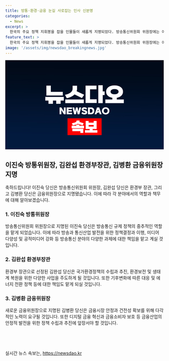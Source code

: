 ```yaml
---
title: 방통·환경·금융 눈길 사로잡는 인사 신분명
categories:
  - News
excerpt: >
  한국의 주요 정책 지휘봉을 잡을 인물들이 새롭게 지명되었다. 방송통신위원회 위원장에는 이진숙, 환경부 장관에는 김완섭, 금융위원장에는 김병환이 각각 지명되었다. 이들의 새로운 역할과 정책 방향에 대한 기대가 높아지고 있다. (150자)
feature_text: >
  한국의 주요 정책 지휘봉을 잡을 인물들이 새롭게 지명되었다. 방송통신위원회 위원장에는 이진숙, 환경부 장관에는 김완섭, 금융위원장에는 김병환이 각각 지명되었다. 이들의 새로운 역할과 정책 방향에 대한 기대가 높아지고 있다. (150자)
image: '/assets/img/newsdao_breakingnews.jpg'
---
```


<p><img src="/assets/img/newsdao_breakingnews.jpg" alt="cryptoinkorea 속보" /></p>

<h2 data-ke-size="size26">이진숙 방통위원장, 김완섭 환경부장관, 김병환 금융위원장 지명</h2>

<p>축하드립니다! 이진숙 당신은 방송통신위원회 위원장, 김완섭 당신은 환경부 장관, 그리고 김병환 당신은 금융위원장으로 지명됐습니다. 이에 따라 각 분야에서의 역할과 책무에 대해 알아보겠습니다.</p>

<h3>1. 이진숙 방통위원장</h3>

<p data-ke-size="size16">방송통신위원회 위원장으로 지명된 이진숙 당신은 방송통신 규제 정책의 중추적인 역할을 맡게 되었습니다. 이에 따라 방송과 통신산업 발전을 위한 정책결정과 이행, 미디어 다양성 및 공적미디어 강화 등 방송통신 분야의 다양한 과제에 대한 책임을 맡고 계실 것입니다.</p>

<h3>2. 김완섭 환경부장관</h3>

<p data-ke-size="size16">환경부 장관으로 선정된 김완섭 당신은 국가환경정책의 수립과 추진, 환경보전 및 생태계 복원을 위한 다양한 사업을 주도하게 될 것입니다. 또한 기후변화에 따른 대응 및 에너지 전환 정책 등에 대한 책임도 맡게 되실 것입니다.</p>

<h3>3. 김병환 금융위원장</h3>

<p data-ke-size="size16">새로운 금융위원장으로 지명된 김병환 당신은 금융시장 안정과 건전성 확보를 위해 다각적인 노력이 요구될 것입니다. 또한 디지털 금융 혁신과 금융소비자 보호 등 금융산업의 안정적 발전을 위한 정책 수립과 추진에 앞장서야 할 것입니다.</p>

<p data-ke-size="size16">&nbsp;</p>

<p data-ke-size="size16">&nbsp;</p>
실시간 뉴스 속보는, <a href="https://newsdao.kr" rel="dofollow">https://newsdao.kr</a>


